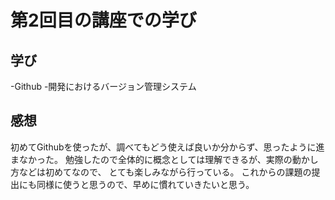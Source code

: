 # 第2回目の講座での学び
## 学び
-Github
-開発におけるバージョン管理システム

## 感想
初めてGithubを使ったが、調べてもどう使えば良いか分からず、思ったように進まなかった。
勉強したので全体的に概念としては理解できるが、実際の動かし方などは初めてなので、
とても楽しみながら行っている。
これからの課題の提出にも同様に使うと思うので、早めに慣れていきたいと思う。